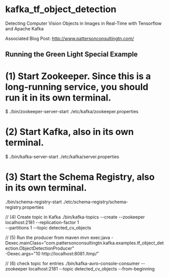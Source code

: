 # kafka_tf_object_detection
Detecting Computer Vision Objects in Images in Real-Time with Tensorflow and Apache Kafka

Associated Blog Post: http://www.pattersonconsultingtn.com/

## Running the Green Light Special Example


# (1) Start Zookeeper. Since this is a long-running service, you should run it in its own terminal.
$ ./bin/zookeeper-server-start ./etc/kafka/zookeeper.properties

# (2) Start Kafka, also in its own terminal.
$ ./bin/kafka-server-start ./etc/kafka/server.properties

# (3) Start the Schema Registry, also in its own terminal.
./bin/schema-registry-start ./etc/schema-registry/schema-registry.properties

// (4) Create topic in Kafka
./bin/kafka-topics --create --zookeeper localhost:2181 --replication-factor 1 \
                   --partitions 1 --topic detected_cv_objects

// (5) Run the producer from maven
mvn exec:java -Dexec.mainClass="com.pattersonconsultingtn.kafka.examples.tf_object_detection.ObjectDetectionProducer" \
  -Dexec.args="10 http://localhost:8081 /tmp/"

// (6) check topic for entries
./bin/kafka-avro-console-consumer --zookeeper localhost:2181 --topic detected_cv_objects --from-beginning

